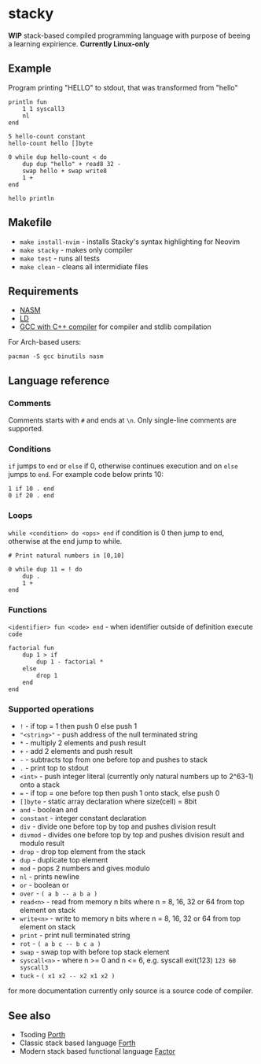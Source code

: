 # stacky

**WIP** stack-based compiled programming language with purpose of beeing a learning expirience. **Currently Linux-only**

## Example
Program printing "HELLO" to stdout, that was transformed from "hello"

```
println fun
	1 1 syscall3 
	nl
end

5 hello-count constant
hello-count hello []byte

0 while dup hello-count < do
	dup dup "hello" + read8 32 -
	swap hello + swap write8
	1 +
end

hello println
```

## Makefile
- `make install-nvim` - installs Stacky's syntax highlighting for Neovim
- `make stacky` - makes only compiler
- `make test` - runs all tests
- `make clean` - cleans all intermidiate files

## Requirements
- [NASM](https://nasm.us/)
- [LD](https://linux.die.net/man/1/ld)
- [GCC with C++ compiler](https://gcc.gnu.org/) for compiler and stdlib compilation

For Arch-based users:
```shell
pacman -S gcc binutils nasm
```

## Language reference

###  Comments
Comments starts with `#` and ends at `\n`. Only single-line comments are supported.

### Conditions

`if` jumps to `end` or `else` if 0, otherwise continues execution and on `else` jumps to `end`. For example code below prints 10:

```
1 if 10 . end
0 if 20 . end
```

### Loops

`while <condition> do <ops> end` if condition is 0 then jump to end, otherwise at the end jump to while.

```
# Print natural numbers in [0,10]

0 while dup 11 = ! do
	dup .
	1 +
end
```

### Functions

`<identifier> fun <code> end` - when identifier outside of definition execute `code`

```
factorial fun
	dup 1 > if
		dup 1 - factorial *
	else
		drop 1
	end
end
```

### Supported operations

- `!` - if top = 1 then push 0 else push 1
- `"<string>"` - push address of the null terminated string
- `*` - multiply 2 elements and push result
- `+` - add 2 elements and push result
- `-` - subtracts top from one before top and pushes to stack
- `.` - print top to stdout
- `<int>` - push integer literal (currently only natural numbers up to 2^63-1) onto a stack
- `=` - if top = one before top then push 1 onto stack, else push 0
- `[]byte` - static array declaration where size(cell) = 8bit
- `and` - boolean and
- `constant` - integer constant declaration
- `div` - divide one before top by top and pushes division result
- `divmod` - divides one before top by top and pushes division result and modulo result
- `drop` - drop top element from the stack
- `dup` - duplicate top element
- `mod` - pops 2 numbers and gives modulo
- `nl` - prints newline
- `or` - boolean or
- `over` - `( a b -- a b a )`
- `read<n>` - read from memory n bits where n = 8, 16, 32 or 64 from top element on stack
- `write<n>` - write to memory n bits where n = 8, 16, 32 or 64 from top element on stack
- `print` - print null terminated string
- `rot` - `( a b c -- b c a )`
- `swap` - swap top with before top stack element
- `syscall<n>` - where n >= 0 and n <= 6, e.g. syscall exit(123) `123 60 syscall3`
- `tuck` - `( x1 x2 -- x2 x1 x2 )`

for more documentation currently only source is a source code of compiler.

## See also

- Tsoding [Porth](https://github.com/tsoding/porth)
- Classic stack based language [Forth](https://en.wikipedia.org/wiki/Forth_(programming_language))
- Modern stack based functional language [Factor](https://en.wikipedia.org/wiki/Factor_(programming_language))
